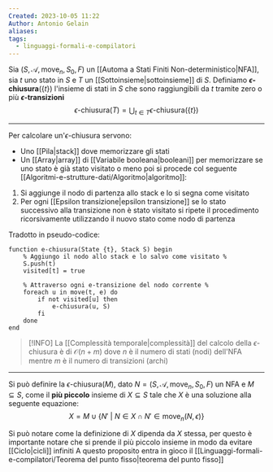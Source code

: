```yaml
---
Created: 2023-10-05 11:22
Author: Antonio Gelain
aliases: 
tags:
  - linguaggi-formali-e-compilatori
---
```


Sia ($S, \mathcal{A}, \text{move}_{n}, S_{0}, F$) un [[Automa a Stati Finiti Non-deterministico|NFA]], sia $t$ uno stato in $S$ e $T$ un [[Sottoinsieme|sottoinsieme]] di $S$.
Definiamo **$\epsilon$-chiusura**($\{ t \}$) l'insieme di stati in $S$ che sono raggiungibili da $t$ tramite zero o più **$\epsilon$-transizioni**
$$\epsilon\text{-chiusura}(T) = \bigcup_{t \in T} \epsilon\text{-chiusura}(\{ t \})$$

---

Per calcolare un'$\epsilon$-chiusura servono:
- Uno [[Pila|stack]] dove memorizzare gli stati
- Un [[Array|array]] di [[Variabile booleana|booleani]] per memorizzare se uno stato è già stato visitato o meno
poi si procede col seguente [[Algoritmi-e-strutture-dati/Algoritmo|algoritmo]]:
1. Si aggiunge il nodo di partenza allo stack e lo si segna come visitato
2. Per ogni [[Epsilon transizione|epsilon transizione]] se lo stato successivo alla transizione non è stato visitato si ripete il procedimento ricorsivamente utilizzando il nuovo stato come nodo di partenza

Tradotto in pseudo-codice:
```
function e-chiusura(State {t}, Stack S) begin
    % Aggiungo il nodo allo stack e lo salvo come visitato %
    S.push(t)
    visited[t] = true
    
    % Attraverso ogni e-transizione del nodo corrente %
    foreach u in move(t, e) do
        if not visited[u] then
            e-chiusura(u, S)
        fi
    done
end
```

> [!INFO] La [[Complessità temporale|complessità]] del calcolo della $\epsilon$-chiusura è di $\mathcal{O}(n + m)$ dove $n$ è il numero di stati (nodi) dell'NFA mentre $m$ è il numero di transizioni (archi)

---

Si può definire la $\epsilon$-chiusura($M$), dato $N = (S, \mathcal{A}, \text{move}_{n}, S_{0}, F)$ un NFA e $M \subseteq S$, come il **più piccolo** insieme di $X \subseteq S$ tale che $X$ è una soluzione alla seguente equazione:
$$X = M \cup \{ N'\ |\ N \in X \cap N' \in \text{move}_{n}(N, \epsilon) \}$$

Si può notare come la definizione di $X$ dipenda da $X$ stessa, per questo è importante notare che si prende il più piccolo insieme in modo da evitare [[Ciclo|cicli]] infiniti
A questo proposito entra in gioco il [[Linguaggi-formali-e-compilatori/Teorema del punto fisso|teorema del punto fisso]]